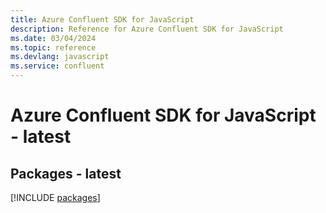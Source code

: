 ```yaml
---
title: Azure Confluent SDK for JavaScript
description: Reference for Azure Confluent SDK for JavaScript
ms.date: 03/04/2024
ms.topic: reference
ms.devlang: javascript
ms.service: confluent
---
```

# Azure Confluent SDK for JavaScript - latest
## Packages - latest
[!INCLUDE [packages](confluent-index.md)]